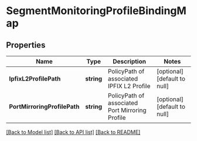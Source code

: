 # SegmentMonitoringProfileBindingMap

## Properties
Name | Type | Description | Notes
------------ | ------------- | ------------- | -------------
**IpfixL2ProfilePath** | **string** | PolicyPath of associated IPFIX L2 Profile | [optional] [default to null]
**PortMirroringProfilePath** | **string** | PolicyPath of associated Port Mirroring Profile | [optional] [default to null]

[[Back to Model list]](../README.md#documentation-for-models) [[Back to API list]](../README.md#documentation-for-api-endpoints) [[Back to README]](../README.md)

